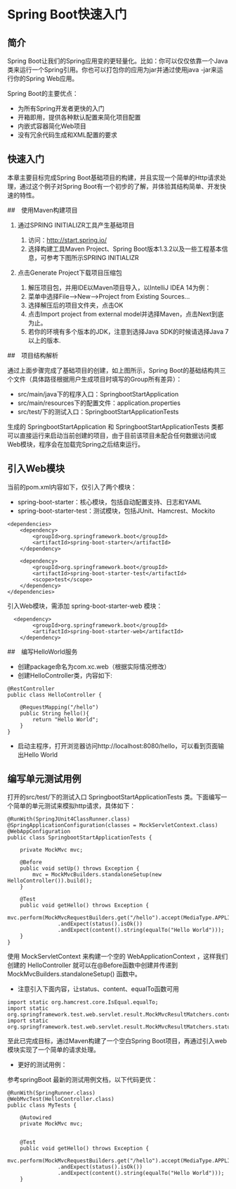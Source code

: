 # Spring Boot快速入门

## 简介

Spring Boot让我们的Spring应用变的更轻量化。比如：你可以仅仅依靠一个Java类来运行一个Spring引用。你也可以打包你的应用为jar并通过使用java -jar来运行你的Spring Web应用。

Spring Boot的主要优点：

+ 为所有Spring开发者更快的入门
+ 开箱即用，提供各种默认配置来简化项目配置
+ 内嵌式容器简化Web项目
+ 没有冗余代码生成和XML配置的要求

## 快速入门

本章主要目标完成Spring Boot基础项目的构建，并且实现一个简单的Http请求处理，通过这个例子对Spring Boot有一个初步的了解，并体验其结构简单、开发快速的特性。

##　使用Maven构建项目

1. 通过SPRING INITIALIZR工具产生基础项目

    1. 访问：http://start.spring.io/
    2. 选择构建工具Maven Project、Spring Boot版本1.3.2以及一些工程基本信息，可参考下图所示SPRING INITIALIZR

2. 点击Generate Project下载项目压缩包

    1. 解压项目包，并用IDE以Maven项目导入，以IntelliJ IDEA 14为例：
    2. 菜单中选择File-->New-->Project from Existing Sources...
    3. 选择解压后的项目文件夹，点击OK
    4. 点击Import project from external model并选择Maven，点击Next到底为止。
    5. 若你的环境有多个版本的JDK，注意到选择Java SDK的时候请选择Java 7以上的版本.

##　项目结构解析

通过上面步骤完成了基础项目的创建，如上图所示，Spring Boot的基础结构共三个文件（具体路径根据用户生成项目时填写的Group所有差异）：

+ src/main/java下的程序入口：SpringbootStartApplication
+ src/main/resources下的配置文件：application.properties
+ src/test/下的测试入口：SpringbootStartApplicationTests

生成的 SpringbootStartApplication 和 SpringbootStartApplicationTests 类都可以直接运行来启动当前创建的项目，由于目前该项目未配合任何数据访问或Web模块，程序会在加载完Spring之后结束运行。

## 引入Web模块

当前的pom.xml内容如下，仅引入了两个模块：

+ spring-boot-starter：核心模块，包括自动配置支持、日志和YAML
+ spring-boot-starter-test：测试模块，包括JUnit、Hamcrest、Mockito

```
<dependencies>
    <dependency>
        <groupId>org.springframework.boot</groupId>
        <artifactId>spring-boot-starter</artifactId>
    </dependency>

    <dependency>
        <groupId>org.springframework.boot</groupId>
        <artifactId>spring-boot-starter-test</artifactId>
        <scope>test</scope>
    </dependency>
</dependencies>
```

引入Web模块，需添加 spring-boot-starter-web 模块：

```
  <dependency>
        <groupId>org.springframework.boot</groupId>
        <artifactId>spring-boot-starter-web</artifactId>
    </dependency>
```

##　编写HelloWorld服务

+ 创建package命名为com.xc.web（根据实际情况修改）
+ 创建HelloController类，内容如下:

```
@RestController
public class HelloController {

    @RequestMapping("/hello")
    public String hello(){
        return "Hello World";
    }
}
```
+ 启动主程序，打开浏览器访问http://localhost:8080/hello，可以看到页面输出Hello World

## 编写单元测试用例

打开的src/test/下的测试入口 SpringbootStartApplicationTests 类。下面编写一个简单的单元测试来模拟http请求，具体如下：

```
@RunWith(SpringJUnit4ClassRunner.class)
@SpringApplicationConfiguration(classes = MockServletContext.class)
@WebAppConfiguration
public class SpringbootStartApplicationTests {

	private MockMvc mvc;

	@Before
	public void setUp() throws Exception {
		mvc = MockMvcBuilders.standaloneSetup(new HelloController()).build();
	}

	@Test
	public void getHello() throws Exception {
		mvc.perform(MockMvcRequestBuilders.get("/hello").accept(MediaType.APPLICATION_JSON))
				.andExpect(status().isOk())
				.andExpect(content().string(equalTo("Hello World")));
	}
}
```

使用 MockServletContext 来构建一个空的 WebApplicationContext ，这样我们创建的 HelloController 就可以在@Before函数中创建并传递到 MockMvcBuilders.standaloneSetup() 函数中。

+ 注意引入下面内容，让status、content、equalTo函数可用

```
import static org.hamcrest.core.IsEqual.equalTo;
import static org.springframework.test.web.servlet.result.MockMvcResultMatchers.content;
import static org.springframework.test.web.servlet.result.MockMvcResultMatchers.status;
```

至此已完成目标，通过Maven构建了一个空白Spring Boot项目，再通过引入web模块实现了一个简单的请求处理。

+ 更好的测试用例：

参考springBoot 最新的测试用例文档，以下代码更优：

```
@RunWith(SpringRunner.class)
@WebMvcTest(HelloController.class)
public class MyTests {

    @Autowired
    private MockMvc mvc;


    @Test
    public void getHello() throws Exception {
        mvc.perform(MockMvcRequestBuilders.get("/hello").accept(MediaType.APPLICATION_JSON))
                .andExpect(status().isOk())
                .andExpect(content().string(equalTo("Hello World")));
    }


```